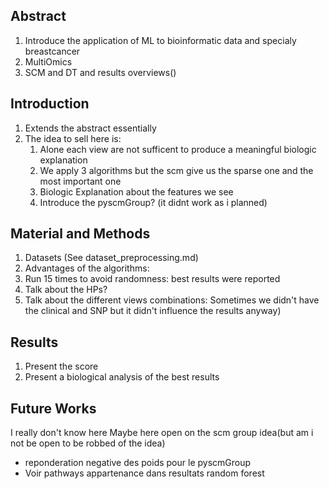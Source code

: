 Abstract
--------
1. Introduce the application of ML to bioinformatic data and specialy breastcancer
2. MultiOmics
2. SCM and DT and results overviews()

Introduction
------------
1. Extends the abstract essentially 
2. The idea to sell here is: 
    1. Alone each view are not sufficent to produce a meaningful biologic explanation
    2. We apply 3 algorithms but the scm give us the sparse one and the most important one
    3. Biologic Explanation about the features we see
    4. Introduce the pyscmGroup? (it didnt work as i planned)

Material and Methods
--------------------
1. Datasets (See dataset_preprocessing.md)
2. Advantages of the algorithms: 
3. Run 15 times to avoid randomness: best results were reported
4. Talk about the HPs?
5. Talk about the different views combinations: Sometimes we didn't have the clinical and SNP but it didn't influence the results anyway)

Results
-------
1. Present the score
2. Present a biological analysis of the best results

Future Works
------------
I really don't know here
Maybe here open on the scm group idea(but am i not be open to be robbed of the idea)


- reponderation negative des poids pour le pyscmGroup 
- Voir pathways appartenance dans resultats random forest
